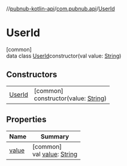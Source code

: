 //[pubnub-kotlin-api](../../../index.md)/[com.pubnub.api](../index.md)/[UserId](index.md)

# UserId

[common]\
data class [UserId](index.md)constructor(val value: [String](https://kotlinlang.org/api/latest/jvm/stdlib/kotlin/-string/index.html))

## Constructors

| | |
|---|---|
| [UserId](-user-id.md) | [common]<br>constructor(value: [String](https://kotlinlang.org/api/latest/jvm/stdlib/kotlin/-string/index.html)) |

## Properties

| Name | Summary |
|---|---|
| [value](value.md) | [common]<br>val [value](value.md): [String](https://kotlinlang.org/api/latest/jvm/stdlib/kotlin/-string/index.html) |
